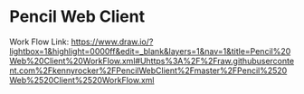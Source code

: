 # Pencil Web Client
Work Flow Link:
https://www.draw.io/?lightbox=1&highlight=0000ff&edit=_blank&layers=1&nav=1&title=Pencil%20Web%20Client%20WorkFlow.xml#Uhttps%3A%2F%2Fraw.githubusercontent.com%2Fkennyrocker%2FPencilWebClient%2Fmaster%2FPencil%2520Web%2520Client%2520WorkFlow.xml
